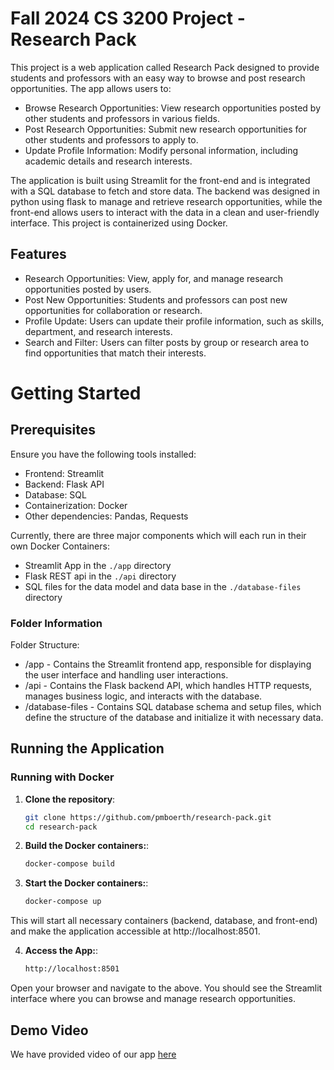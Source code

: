 # Fall 2024 CS 3200 Project - Research Pack

This project is a web application called Research Pack designed to provide students and professors with an easy way to browse and post research opportunities. The app allows users to:
- Browse Research Opportunities: View research opportunities posted by other students and professors in various fields.
- Post Research Opportunities: Submit new research opportunities for other students and professors to apply to.
- Update Profile Information: Modify personal information, including academic details and research interests.

The application is built using Streamlit for the front-end and is integrated with a SQL database to fetch and store data. The backend was designed in python using flask to manage and retrieve research opportunities, while the front-end allows users to interact with the data in a clean and user-friendly interface. This project is containerized using Docker.

## Features

- Research Opportunities: View, apply for, and manage research opportunities posted by users.
- Post New Opportunities: Students and professors can post new opportunities for collaboration or research.
- Profile Update: Users can update their profile information, such as skills, department, and research interests.
- Search and Filter: Users can filter posts by group or research area to find opportunities that match their interests.

# Getting Started

## Prerequisites

Ensure you have the following tools installed:

- Frontend: Streamlit
- Backend: Flask API
- Database: SQL
- Containerization: Docker
- Other dependencies: Pandas, Requests

Currently, there are three major components which will each run in their own Docker Containers:

- Streamlit App in the `./app` directory
- Flask REST api in the `./api` directory
- SQL files for the data model and data base in the `./database-files` directory

### Folder Information

Folder Structure:

- /app                - Contains the Streamlit frontend app, responsible for displaying the user interface and handling user interactions.
- /api                - Contains the Flask backend API, which handles HTTP requests, manages business logic, and interacts with the database.
- /database-files     - Contains SQL database schema and setup files, which define the structure of the database and initialize it with necessary data.


## Running the Application

### Running with Docker

1. **Clone the repository**:

   ```bash
   git clone https://github.com/pmboerth/research-pack.git
   cd research-pack

2. **Build the Docker containers:**:

   ```bash
   docker-compose build

3. **Start the Docker containers:**:

   ```bash
   docker-compose up

This will start all necessary containers (backend, database, and front-end) and make the application accessible at http://localhost:8501.

4. **Access the App:**:

   ```bash
   http://localhost:8501

Open your browser and navigate to the above. You should see the Streamlit interface where you can browse and manage research opportunities.

## Demo Video
We have provided video of our app [here](https://drive.google.com/file/d/1vG_LS6ELH9ylFvzph3VNxXHPbOBSp0Ok/view?usp=sharing)
